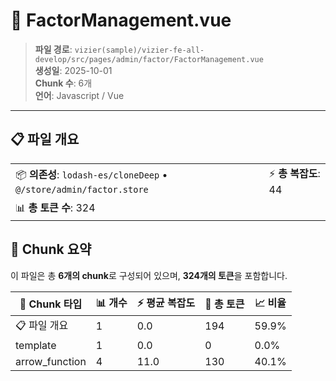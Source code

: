 # 📄 FactorManagement.vue

> **파일 경로**: `vizier(sample)/vizier-fe-all-develop/src/pages/admin/factor/FactorManagement.vue`  
> **생성일**: 2025-10-01  
> **Chunk 수**: 6개  
> **언어**: Javascript / Vue
---


## 📋 파일 개요

| | |
|--|--|
| 📦 **의존성**: `lodash-es/cloneDeep` • `@/store/admin/factor.store` | ⚡ **총 복잡도**: 44 |
| 📊 **총 토큰 수**: 324 |  |






## 🧩 Chunk 요약

이 파일은 총 **6개의 chunk**로 구성되어 있으며, **324개의 토큰**을 포함합니다.

| 🧩 Chunk 타입 | 📊 개수 | ⚡ 평균 복잡도 | 📝 총 토큰 | 📈 비율 |
|---------------|--------|-------------|----------|--------|
| 📋 파일 개요 | 1 | 0.0 | 194 | 59.9% |
| template | 1 | 0.0 | 0 | 0.0% |
| arrow_function | 4 | 11.0 | 130 | 40.1% |

